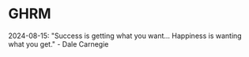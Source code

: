 # GHRM

2024-08-15: "Success is getting what you want... Happiness is wanting what you get." - Dale Carnegie